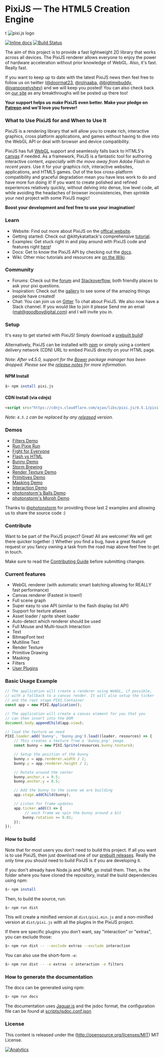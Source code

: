 PixiJS — The HTML5 Creation Engine
=============
t
![pixi.js logo](http://pixijs.download/pixijs-banner.png)

[![Inline docs](http://inch-ci.org/github/pixijs/pixi.js.svg?branch=dev)](http://inch-ci.org/github/pixijs/pixi.js)
[![Build Status](https://travis-ci.org/pixijs/pixi.js.svg?branch=dev)](https://travis-ci.org/pixijs/pixi.js)

The aim of this project is to provide a fast lightweight 2D library that works
across all devices. The PixiJS renderer allows everyone to enjoy the power of
hardware acceleration without prior knowledge of WebGL. Also, it's fast. Really fast.

If you want to keep up to date with the latest PixiJS news then feel free to follow us on twitter
([@doormat23](https://twitter.com/doormat23), [@rolnaaba](https://twitter.com/rolnaaba), [@bigtimebuddy](https://twitter.com/bigtimebuddy), [@ivanpopelyshev](https://twitter.com/ivanpopelyshev))
and we will keep you posted! You can also check back on [our site](http://www.pixijs.com)
as any breakthroughs will be posted up there too!

**Your support helps us make PixiJS even better. Make your pledge on [Patreon](https://www.patreon.com/user?u=2384552&ty=h&u=2384552) and we'll love you forever!**

### What to Use PixiJS for and When to Use It

PixiJS is a rendering library that will allow you to create rich, interactive graphics, cross platform applications, and games without having to dive into the WebGL API or deal with browser and device compatibility.

PixiJS has full [WebGL](https://en.wikipedia.org/wiki/WebGL) support and seamlessly falls back to HTML5's [canvas](https://en.wikipedia.org/wiki/Canvas_element) if needed. As a framework, PixiJS is a fantastic tool for authoring interactive content, *especially with the move away from Adobe Flash in recent years*. Use it for your graphics rich, interactive websites, applications, and HTML5 games.  Out of the box cross-platform compatibility and graceful degradation mean you have less work to do and have more fun doing it! If you want to create polished and refined experiences relatively quickly, without delving into dense, low level code, all while avoiding the headaches of browser inconsistencies, then sprinkle your next project with some PixiJS magic!

**Boost your development and feel free to use your imagination!**

### Learn ###
- Website: Find out more about PixiJS on the [offical website](http://www.pixijs.com/).
- Getting started: Check out @kittykatattack's comprehensive [tutorial](https://github.com/kittykatattack/learningPixi).
- Examples: Get stuck right in and play around with PixiJS code and features right [here](http://pixijs.github.io/examples/)!
- Docs: Get to know the PixiJS API by checking out the [docs](https://pixijs.github.io/docs/).
- Wiki: Other misc tutorials and resources are [on the Wiki](https://github.com/pixijs/pixi.js/wiki).

### Community ###
- Forums: Check out the [forum](http://www.html5gamedevs.com/forum/15-pixijs/) and [Stackoverflow](http://stackoverflow.com/search?q=pixi.js), both friendly places to ask your pixi questions.
- Inspiration: Check out the [gallery](http://www.pixijs.com/gallery) to see some of the amazing things people have created!
- Chat: You can join us on [Gitter](https://gitter.im/pixijs/pixi.js) To chat about PixiJS. We also now have a Slack channel. If you would like to join it please Send me an email (mat@goodboydigital.com) and I will invite you in.


### Setup ###

It's easy to get started with PixiJS! Simply download a [prebuilt build](https://github.com/pixijs/pixi.js/wiki/FAQs#where-can-i-get-a-build)!

Alternatively, PixiJS can be installed with [npm](https://docs.npmjs.com/getting-started/what-is-npm) or simply using a content delivery network (CDN) URL to embed PixiJS directly on your HTML page.

_Note: After v4.5.0, support for the [Bower](https://bower.io) package manager has been dropped. Please see the [release notes](https://github.com/pixijs/pixi.js/releases/tag/v4.5.0) for more information._

#### NPM Install

```sh
$> npm install pixi.js
```

#### CDN Install (via cdnjs)

```html
<script src="https://cdnjs.cloudflare.com/ajax/libs/pixi.js/4.5.1/pixi.min.js"></script>
```

_Note: `4.5.1` can be replaced by any [released](https://github.com/pixijs/pixi.js/releases) version._

### Demos ###

- [Filters Demo](http://pixijs.io/pixi-filters/tools/demo/)
- [Run Pixie Run](http://work.goodboydigital.com/runpixierun/)
- [Fight for Everyone](http://www.goodboydigital.com/casestudies/fightforeveryone)
- [Flash vs HTML](http://flashvhtml.com)
- [Bunny Demo](http://www.goodboydigital.com/pixijs/bunnymark)
- [Storm Brewing](http://www.goodboydigital.com/pixijs/storm)
- [Render Texture Demo](http://www.goodboydigital.com/pixijs/examples/11)
- [Primitives Demo](http://www.goodboydigital.com/pixijs/examples/13)
- [Masking Demo](http://www.goodboydigital.com/pixijs/examples/14)
- [Interaction Demo](http://www.goodboydigital.com/pixijs/examples/6)
- [photonstorm's Balls Demo](http://gametest.mobi/pixi/balls)
- [photonstorm's Morph Demo](http://gametest.mobi/pixi/morph)

Thanks to [@photonstorm](https://twitter.com/photonstorm) for providing
those last 2 examples and allowing us to share the source code :)

### Contribute ###

Want to be part of the PixiJS project? Great! All are welcome! We will get there quicker
together :) Whether you find a bug, have a great feature request or you fancy owning a task
from the road map above feel free to get in touch.

Make sure to read the [Contributing Guide](https://github.com/pixijs/pixi.js/blob/master/CONTRIBUTING.md)
before submitting changes.

### Current features ###

- WebGL renderer (with automatic smart batching allowing for REALLY fast performance)
- Canvas renderer (Fastest in town!)
- Full scene graph
- Super easy to use API (similar to the flash display list API)
- Support for texture atlases
- Asset loader / sprite sheet loader
- Auto-detect which renderer should be used
- Full Mouse and Multi-touch Interaction
- Text
- BitmapFont text
- Multiline Text
- Render Texture
- Primitive Drawing
- Masking
- Filters
- [User Plugins](https://github.com/pixijs/pixi.js/wiki/v3-Pixi-Plugins)

### Basic Usage Example ###

```js
// The application will create a renderer using WebGL, if possible,
// with a fallback to a canvas render. It will also setup the ticker
// and the root stage PIXI.Container
const app = new PIXI.Application();

// The application will create a canvas element for you that you
// can then insert into the DOM
document.body.appendChild(app.view);

// load the texture we need
PIXI.loader.add('bunny', 'bunny.png').load((loader, resources) => {
    // This creates a texture from a 'bunny.png' image
    const bunny = new PIXI.Sprite(resources.bunny.texture);

    // Setup the position of the bunny
    bunny.x = app.renderer.width / 2;
    bunny.y = app.renderer.height / 2;

    // Rotate around the center
    bunny.anchor.x = 0.5;
    bunny.anchor.y = 0.5;

    // Add the bunny to the scene we are building
    app.stage.addChild(bunny);

    // Listen for frame updates
    app.ticker.add(() => {
         // each frame we spin the bunny around a bit
        bunny.rotation += 0.01;
    });
});
```

### How to build ###

Note that for most users you don't need to build this project. If all you want is to use PixiJS, then
just download one of our [prebuilt releases](https://github.com/pixijs/pixi.js/releases). Really
the only time you should need to build PixiJS is if you are developing it.

If you don't already have Node.js and NPM, go install them. Then, in the folder where you have cloned
the repository, install the build dependencies using npm:

```sh
$> npm install
```

Then, to build the source, run:

```sh
$> npm run dist
```

This will create a minified version at `dist/pixi.min.js` and a non-minified version at `dist/pixi.js`
with all the plugins in the PixiJS project.

If there are specific plugins you don't want, say "interaction" or "extras", you can exclude those:

```sh
$> npm run dist -- --exclude extras --exclude interaction
```

You can also use the short-form `-e`:

```sh
$> npm run dist -- -e extras -e interaction -e filters
```

### How to generate the documentation ###

The docs can be generated using npm:

```sh
$> npm run docs
```

The documentation uses [Jaguar.js](https://github.com/pixijs/jaguarjs-jsdoc) and the jsdoc format, the configuration file can be found at [scripts/jsdoc.conf.json](scripts/jsdoc.conf.json)

### License ###

This content is released under the (http://opensource.org/licenses/MIT) MIT License.

[![Analytics](https://ga-beacon.appspot.com/UA-39213431-2/pixi.js/index)](https://github.com/igrigorik/ga-beacon)
